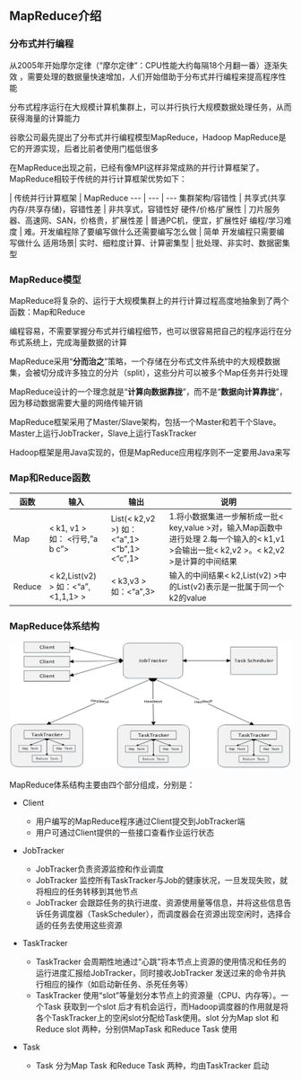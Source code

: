 ## MapReduce介绍

### 分布式并行编程

从2005年开始摩尔定律（“摩尔定律”：CPU性能大约每隔18个月翻一番）逐渐失效 ，需要处理的数据量快速增加，人们开始借助于分布式并行编程来提高程序性能 

分布式程序运行在大规模计算机集群上，可以并行执行大规模数据处理任务，从而获得海量的计算能力

谷歌公司最先提出了分布式并行编程模型MapReduce，Hadoop MapReduce是它的开源实现，后者比前者使用门槛低很多 

在MapReduce出现之前，已经有像MPI这样非常成熟的并行计算框架了。MapReduce相较于传统的并行计算框架优势如下：

  | 传统并行计算框架 | MapReduce
--- | --- | ---
集群架构/容错性 | 共享式(共享内存/共享存储)，容错性差 | 非共享式，容错性好
硬件/价格/扩展性 | 刀片服务器、高速网、SAN，价格贵，扩展性差 | 普通PC机，便宜，扩展性好
编程/学习难度 | 难。开发编程除了要编写做什么还需要编写怎么做 | 简单 开发编程只需要编写做什么
适用场景| 实时、细粒度计算、计算密集型 | 批处理、非实时、数据密集型


### MapReduce模型
MapReduce将复杂的、运行于大规模集群上的并行计算过程高度地抽象到了两个函数：Map和Reduce

编程容易，不需要掌握分布式并行编程细节，也可以很容易把自己的程序运行在分布式系统上，完成海量数据的计算

MapReduce采用“**分而治之**”策略，一个存储在分布式文件系统中的大规模数据集，会被切分成许多独立的分片（split），这些分片可以被多个Map任务并行处理

MapReduce设计的一个理念就是“**计算向数据靠拢**”，而不是“**数据向计算靠拢**”，因为移动数据需要大量的网络传输开销

MapReduce框架采用了Master/Slave架构，包括一个Master和若干个Slave。Master上运行JobTracker，Slave上运行TaskTracker 

Hadoop框架是用Java实现的，但是MapReduce应用程序则不一定要用Java来写 

### Map和Reduce函数
<table>
<thead>
<th>函数</th>
<th>输入</th>
<th>输出</th>
<th>说明</th>
</thead>
<tbody>
<tr>
<td>Map</td>
<td>
< k1, v1 >
如：
<行号,”a b c”>
</td>
<td>
List(< k2,v2 >)
如：
<“a”,1>
<“b”,1>
<“c”,1>
</td>
<td>
1.将小数据集进一步解析成一批< key,value >对，输入Map函数中进行处理
2.每一个输入的< k1,v1 >会输出一批< k2,v2 >。< k2,v2 >是计算的中间结果
</td>
</tr>
<tr>
<td>Reduce</td>
<td>< k2,List(v2) >
如：<“a”,<1,1,1> >
</td>
<td>
< k3,v3 >
如：<“a”,3>
</td>
<td>
输入的中间结果< k2,List(v2) >中的List(v2)表示是一批属于同一个k2的value 
</td>
</tr>
</tbody>
</table>

### MapReduce体系结构

![MapReduce体系结构](https://raw.githubusercontent.com/bdkwl/big_data_note/master/MapReduce/MapReduce%E4%BD%93%E7%B3%BB%E7%BB%93%E6%9E%84.png)

MapReduce体系结构主要由四个部分组成，分别是：

- Client
	- 用户编写的MapReduce程序通过Client提交到JobTracker端
	- 用户可通过Client提供的一些接口查看作业运行状态
- JobTracker
	- JobTracker负责资源监控和作业调度
	- JobTracker 监控所有TaskTracker与Job的健康状况，一旦发现失败，就将相应的任务转移到其他节点
	- JobTracker 会跟踪任务的执行进度、资源使用量等信息，并将这些信息告诉任务调度器（TaskScheduler），而调度器会在资源出现空闲时，选择合适的任务去使用这些资源 

- TaskTracker
	- TaskTracker 会周期性地通过“心跳”将本节点上资源的使用情况和任务的运行进度汇报给JobTracker，同时接收JobTracker 发送过来的命令并执行相应的操作（如启动新任务、杀死任务等）
 	- TaskTracker 使用“slot”等量划分本节点上的资源量（CPU、内存等）。一个Task 获取到一个slot 后才有机会运行，而Hadoop调度器的作用就是将各个TaskTracker上的空闲slot分配给Task使用。slot 分为Map slot 和Reduce slot 两种，分别供MapTask 和Reduce Task 使用 		
- Task
	- Task 分为Map Task 和Reduce Task 两种，均由TaskTracker 启动 	
